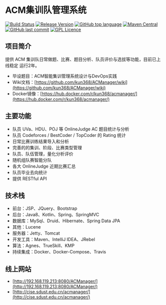 # ACM集训队管理系统

[![Build Status](https://travis-ci.org/kun368/ACManager.svg?branch=master)](https://travis-ci.org/kun368/ACManager)
[![Release Version](https://img.shields.io/badge/release-1.1.0-red.svg)](https://github.com/kun368/ACManager/releases)
[![GitHub top language](https://img.shields.io/github/languages/top/badges/shields.svg)](https://github.com/kun368/ACManager)
[![Maven Central](https://img.shields.io/maven-central/v/org.apache.maven/apache-maven.svg)](https://github.com/kun368/ACManager)
[![GitHub last commit](https://img.shields.io/github/last-commit/google/skia.svg)](https://github.com/kun368/ACManager)
[![GPL Licence](https://badges.frapsoft.com/os/gpl/gpl.svg?v=103)](https://opensource.org/licenses/GPL-3.0/)


## 项目简介

提供 ACM 集训队日常做题、比赛、题目分析、队员评价与选拔等功能，目前已上线稳定
运行2年。


- 毕设题目：ACM智能集训管理系统设计与DevOps实践
- Wiki文档：[https://github.com/kun368/ACManager/wiki](https://github.com/kun368/ACManager/wiki)
- Docker镜像：[https://hub.docker.com/r/kun368/acmanager/](https://hub.docker.com/r/kun368/acmanager/)

## 主要功能

- 队员 UVa、HDU、POJ 等 OnlineJudge AC 题目统计与分析
- 队员 Codeforces / BestCoder / TopCoder 的 Rating 统计
- 日常比赛训练结果导入和分析
- 完善的的集训、阶段、比赛类型管理
- 队员、队伍管理，量化分析评价
- 随机组队赛智能分队
- 各大 OnlineJudge 近期比赛汇总
- 队员毕业去向统计
- 提供 RESTful API

## 技术栈

- 前台：JSP、JQuery、Bootstrap
- 后台：Java8、Kotlin、Spring、SpringMVC
- 数据库：MySql、Druid、Hibernate、Spring Data JPA
- 其他：Lucene
- 服务器：Jetty、Tomcat
- 开发工具：Maven、IntelliJ IDEA、JRebel
- 算法：Agnes、TrueSkill、KMP
- 持续集成：Docker、Docker-Compose、Travis


## 线上网站

- [http://192.168.119.213:8080/ACManager/](http://192.168.119.213:8080/ACManager/)
- [http://cise.sdust.edu.cn/acmanager/](http://cise.sdust.edu.cn/acmanager/)
